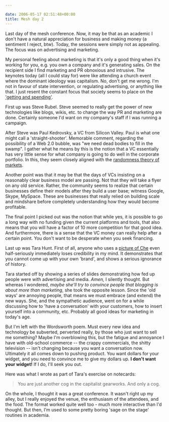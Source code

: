 ```yaml
---

date: 2006-05-17 02:51:48+00:00
title: Mesh day 2
---
```


Last day of the mesh conference. Now, it may be that as an academic I don't have a natural appreciation for business and making money (a sentiment I reject, btw). Today, the sessions were simply not as appealing. The focus was on advertising and marketing.

My personal feeling about marketing is that it's only a good thing when it's working for you, e.g. you own a company and it's generating sales. On the recipient side I find marketing and PR obnoxious and intrusive.  The keynotes today (all I could stay for) were like attending a church event where the dominant ideology was capitalism. No, don't get me wrong. I'm not in favour of state intervention, or regulating advertising, or anything like that. I just resent the constant focus that society seems to place on the ['getting and spending'](http://www.wsu.edu:8080/~wldciv/world_civ_reader/world_civ_reader_2/wordsworth.html).

First up was Steve Rubel. Steve seemed to really get the power of new technologies like blogs, wikis, etc. to change the way PR and marketing are done. Certainly someone I'd want on my company's staff if I was running a campaign.

After Steve was Paul Kedrovsky, a VC from Silicon Valley. Paul is what one might call a 'straight-shooter'. Memorable comment, regarding the possibility of a Web 2.0 bubble, was "we need dead bodies to fill in the swamp". I gather what he means by this is the notion that a VC essentially has very little sense for what company is going to do well in the corporate portfolio. In this, they seem closely aligned with the [randomness theory of markets](http://www.fooledbyrandomness.com/).

Another point was that it may be that the days of VCs insisting on a reasonably clear business model are passing. Not that they will take a flyer on any old service. Rather, the community seems to realize that certain businesses define their models after they build a user base; witness Google, Skype, MySpace. These are businesses that really relied on building scale and mindshare before completely understanding how they would become profitable.

The final point I picked out was the notion that while yes, it is possible to go a long way with no funding given the current platforms and tools, that also means that you will have a factor of 10 more competition for that good idea. And furthermore, there is a sense that the VC money can really help after a certain point. You don't want to be desperate when you seek financing.

Last up was Tara Hunt. First of all, anyone who uses a [picture of Che](http://flickr.com/photos/neilernst/147942030/) even half-seriously immediately loses credibility in my mind. It demonstrates that you cannot come up with your own 'brand', and shows a serious ignorance of history.

Tara started off by showing a series of slides demonstrating how fed up people were with advertising and media. _Amen,_ I silently thought. But whereas I wondered, _maybe she'll try to convince people that blogging is about more than marketing_, she took the opposite lesson. Since the 'old ways' are annoying people, that means we must embrace (and extend) the new ways. She, and the sympathetic audience, went on for a while discussing how to 'have a conversation' with your customers, how to insert yourself into a community, etc.  Probably all good ideas for marketing in today's age.

But I'm left with the Wordsworth poem. Must every new idea and technology be subverted, perverted really, by those who just want to sell me something? Maybe I'm overblowing this, but the fatigue and annoyance I have with old-school commerce -- the crappy commercials, the shitty television -- isn't changing because you want a conversation now. Ultimately it all comes down to pushing product. You want dollars for your widget, and you need to convince me to give my dollars up.  **I don't want your widget!** If I do, I'll seek you out.

Here was what I wrote as part of Tara's exercise on notecards:


<blockquote>You are just another cog in the capitalist gearworks. And only a cog.</blockquote>


On the whole, I thought it was a great conference. It wasn't right up my alley, but I really enjoyed the venue, the enthusiasm of the attendees, and the food. The format worked quite well too - much more interactive than I'd thought. But then, I'm used to some pretty boring 'sage on the stage' routines in academia.
